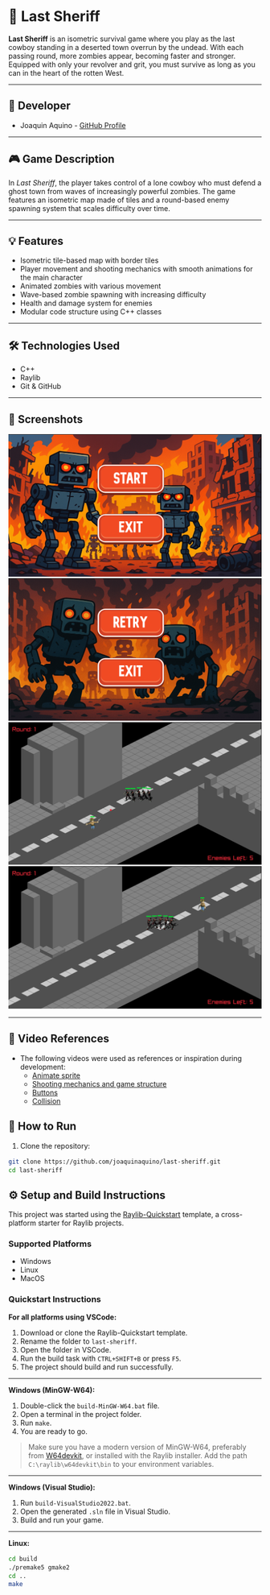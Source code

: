 # 🤠 Last Sheriff

**Last Sheriff** is an isometric survival game where you play as the last cowboy standing in a deserted town overrun by the undead. With each passing round, more zombies appear, becoming faster and stronger. Equipped with only your revolver and grit, you must survive as long as you can in the heart of the rotten West.

---

## 👤 Developer

- Joaquin Aquino - [GitHub Profile](https://github.com/Aquino-Joaquin)

---

## 🎮 Game Description

In *Last Sheriff*, the player takes control of a lone cowboy who must defend a ghost town from waves of increasingly powerful zombies. The game features an isometric map made of tiles and a round-based enemy spawning system that scales difficulty over time.

---

## 💡 Features

- Isometric tile-based map with border tiles  
- Player movement and shooting mechanics with smooth animations for the main character  
- Animated zombies with various movement 
- Wave-based zombie spawning with increasing difficulty  
- Health and damage system for enemies  
- Modular code structure using C++ classes  

---

## 🛠️ Technologies Used

- C++  
- Raylib  
- Git & GitHub  

---

## 📸 Screenshots

![Start Menu](images/start_menu.png)  
![End Menu](images/end_menu.png) 
![Gameplay](images/gameplay.png)
![Zombies](images/zombies_following.png)


---
## 🎥 Video References
- The following videos were used as references or inspiration during development:  
  - [Animate sprite](https://www.youtube.com/watch?v=VFOIMeEePW4&list=PPSV)  
  - [Shooting mechanics and game structure](https://www.youtube.com/watch?v=TGo3Oxdpr5o&list=PPSV)  
  - [Buttons](https://www.youtube.com/watch?v=0Ct9ZWEUm7M&list=PPSV)  
  - [Collision](https://www.youtube.com/watch?v=q5Y5u1c7qR0&list=PPSV)

## 🚀 How to Run

1. Clone the repository:

```bash
git clone https://github.com/joaquinaquino/last-sheriff.git
cd last-sheriff
```
## ⚙️ Setup and Build Instructions

This project was started using the [Raylib-Quickstart](https://github.com/RobLoach/raylib-quickstart) template, a cross-platform starter for Raylib projects.

### Supported Platforms
- Windows  
- Linux  
- MacOS  

### Quickstart Instructions

**For all platforms using VSCode:**

1. Download or clone the Raylib-Quickstart template.  
2. Rename the folder to `last-sheriff`.  
3. Open the folder in VSCode.  
4. Run the build task with `CTRL+SHIFT+B` or press `F5`.  
5. The project should build and run successfully.  

---

**Windows (MinGW-W64):**

1. Double-click the `build-MinGW-W64.bat` file.  
2. Open a terminal in the project folder.  
3. Run `make`.  
4. You are ready to go.  

> Make sure you have a modern version of MinGW-W64, preferably from [W64devkit](https://github.com/skeeto/w64devkit/releases), or installed with the Raylib installer. Add the path `C:\raylib\w64devkit\bin` to your environment variables.

---

**Windows (Visual Studio):**

1. Run `build-VisualStudio2022.bat`.  
2. Open the generated `.sln` file in Visual Studio.  
3. Build and run your game.  

---

**Linux:**

```bash
cd build
./premake5 gmake2
cd ..
make
```
